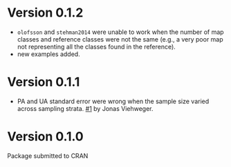 # Version 0.1.2

* `olofsson` and `stehman2014` were unable to work when the number of map classes and reference classes were not the same (e.g., a very poor map not representing all the classes found in the reference).
* new examples added.


# Version 0.1.1

* PA and UA standard error were wrong when the sample size varied across sampling strata. [#1](https://github.com/hagc/mapaccuracy/issues/1) by Jonas Viehweger. 


# Version 0.1.0
Package submitted to CRAN
